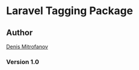 # Laravel Tagging Package

## Author

[Denis Mitrofanov](https://thecollection.ru)

### Version 1.0
